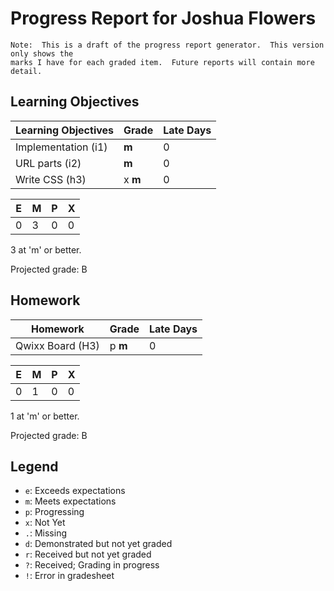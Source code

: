 # Progress Report for Joshua Flowers
    Note:  This is a draft of the progress report generator.  This version only shows the
    marks I have for each graded item.  Future reports will contain more detail.
## Learning Objectives
|Learning Objectives|Grade|Late Days|
|------|-------|-------|
|Implementation (i1)|**m**|0|
|URL parts (i2)|**m**|0|
|Write CSS (h3)|x **m**|0|

|E|M|P|X|
|------|-------|-------|-------|
|0|3|0|0|

3 at 'm' or better.

Projected grade:  B
## Homework
|Homework|Grade|Late Days|
|------|-------|-------|
|Qwixx Board (H3)|p **m**|0|

|E|M|P|X|
|------|-------|-------|-------|
|0|1|0|0|

1 at 'm' or better.

Projected grade:  B

## Legend 
* `e`: Exceeds expectations
* `m`: Meets expectations
* `p`: Progressing
* `x`: Not Yet
* `.`: Missing
* `d`: Demonstrated but not yet graded
* `r`: Received but not yet graded
* `?`: Received; Grading in progress
* `!`: Error in gradesheet
